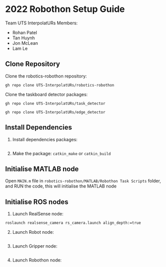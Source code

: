# 2022 Robothon Setup Guide
Team UTS InterpolatURs
Members:
- Rohan Patel
- Tan Huynh
- Jon McLean
- Lam Le


## Clone Repository
Clone the robotics-robothon repository:
```
gh repo clone UTS-InterpolatURs/robotics-robothon
```
Clone the taskboard detector packages: 
```
gh repo clone UTS-InterpolatURs/task_detector
```
```
gh repo clone UTS-InterpolatURs/edge_detector
```
## Install Dependencies
1. Install dependencies packages:
```
```
2. Make the package: `catkin_make` or `catkin_build`
## Initialise MATLAB node
Open `MAIN.m` file in `robotics-robothon/MATLAB/Robothon Task Scripts` folder, and RUN the code, this will initialise the MATLAB node
## Initialise ROS nodes
1. Launch RealSense node:
```
roslaunch realsense_camera rs_camera.launch align_depth:=true
```
2. Launch Robot node:
```
```
3. Launch Gripper node:
```
```
4. Launch Robothon node:
```
```
